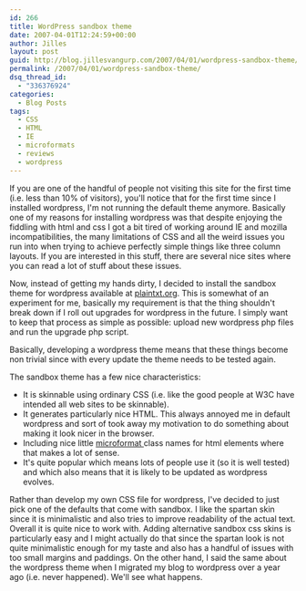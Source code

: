 ```yaml
---
id: 266
title: WordPress sandbox theme
date: 2007-04-01T12:24:59+00:00
author: Jilles
layout: post
guid: http://blog.jillesvangurp.com/2007/04/01/wordpress-sandbox-theme/
permalink: /2007/04/01/wordpress-sandbox-theme/
dsq_thread_id:
  - "336376924"
categories:
  - Blog Posts
tags:
  - CSS
  - HTML
  - IE
  - microformats
  - reviews
  - wordpress
---
```

If you are one of the handful of people not visiting this site for the first time (i.e. less than 10% of visitors), you'll notice that for the first time since I installed wordpress, I'm not running the default theme anymore. Basically one of my reasons for installing wordpress was that despite enjoying the fiddling with html and css I got a bit tired of working around IE and mozilla incompatibilities, the many limitations of CSS and all the weird issues you run into when trying to achieve perfectly simple things like three column layouts. If you are interested in this stuff, there are several nice sites where you can read a lot of stuff about these issues. 

Now, instead of getting my hands dirty, I decided to install the sandbox theme for wordpress available at [plaintxt.org](http://www.plaintxt.org/themes/sandbox/). This is somewhat of an experiment for me, basically my requirement is that the thing shouldn't break down if I roll out upgrades for wordpress in the future. I simply want to keep that process as simple as possible: upload new wordpress php files and run the upgrade php script.

Basically, developing a wordpress theme means that these things become non trivial since with every update the theme needs to be tested again.

The sandbox theme has a few nice characteristics:

- It is skinnable using ordinary CSS (i.e. like the good people at W3C have intended all web sites to be skinnable).
- It generates particularly nice HTML. This always annoyed me in default wordpress and sort of took away my motivation to do something about making it look nicer in the browser.
- Including nice little [microformat ](http://www.microformats.org)class names for html elements where that makes a lot of sense.
- It's quite popular which means lots of people use it (so it is well tested) and which also means that it is likely to be updated as wordpress evolves.

Rather than develop my own CSS file for wordpress, I've decided to just pick one of the defaults that come with sandbox. I like the spartan skin since it is minimalistic and also tries to improve readability of the actual text. Overall it is quite nice to work with. Adding alternative sandbox css skins is particularly easy and I might actually do that since the spartan look is not quite minimalistic enough for my taste and also has a handful of issues with too small margins and paddings. On the other hand, I said the same about the wordpress theme when I migrated my blog to wordpress over a year ago (i.e. never happened). We'll see what happens.

